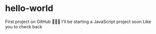 # hello-world
First project on GitHub 🥳🥳🥳
I'll be starting a JavaScript project soon 
Like you to check back

